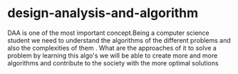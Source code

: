# design-analysis-and-algorithm
DAA  is one of the most important concept.Being a computer 
science student we need to understand the algorithms of the
different problems and also the complexities of them .
What are the approaches of it to solve a problem by learning this algo's we will
be able to create more and more algorithms and contribute to the society with the 
more optimal solutions
